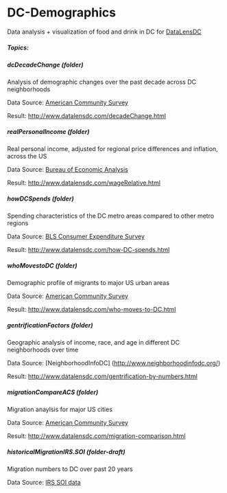 # DC-Demographics
Data analysis + visualization of food and drink in DC for [DataLensDC](www.datalensdc.com)

##### Topics:

##### dcDecadeChange (folder)
Analysis of demographic changes over the past decade across DC neighborhoods

Data Source: [American Community Survey](https://www.census.gov/programs-surveys/acs/)

Result: http://www.datalensdc.com/decadeChange.html

##### realPersonalIncome (folder)
Real personal income, adjusted for regional price differences and inflation, across the US

Data Source: [Bureau of Economic Analysis](http://www.bea.gov/newsreleases/regional/rpp/rpp_newsrelease.htm)

Result: http://www.datalensdc.com/wageRelative.html

##### howDCSpends (folder)
Spending characteristics of the DC metro areas compared to other metro regions

Data Source: [BLS Consumer Expenditure Survey](http://www.bls.gov/cex/home.htm)

Result: http://www.datalensdc.com/how-DC-spends.html

##### whoMovestoDC (folder)
Demographic profile of migrants to major US urban areas

Data Source: [American Community Survey](https://www.census.gov/programs-surveys/acs/)

Result: http://www.datalensdc.com/who-moves-to-DC.html

##### gentrificationFactors (folder)
Geographic analysis of income, race, and age in different DC neighborhoods over time

Data Source: [NeighborhoodInfoDC] (http://www.neighborhoodinfodc.org/)

Result: http://www.datalensdc.com/gentrification-by-numbers.html

##### migrationCompareACS (folder)
Migration anaylsis for major US cities

Data Source: [American Community Survey](https://www.census.gov/hhes/migration/data/acs/county_to_county_mig_2008_to_2012.html)

Result: http://www.datalensdc.com/migration-comparison.html

##### historicalMigrationIRS.SOI (folder-draft)
Migration numbers to DC over past 20 years

Data Source: [IRS SOI data](https://www.irs.gov/uac/soi-tax-stats-migration-data)

